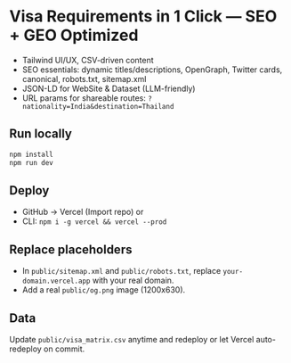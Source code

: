 # Visa Requirements in 1 Click — SEO + GEO Optimized

- Tailwind UI/UX, CSV-driven content
- SEO essentials: dynamic titles/descriptions, OpenGraph, Twitter cards, canonical, robots.txt, sitemap.xml
- JSON-LD for WebSite & Dataset (LLM-friendly)
- URL params for shareable routes: `?nationality=India&destination=Thailand`

## Run locally
```bash
npm install
npm run dev
```

## Deploy
- GitHub → Vercel (Import repo) or
- CLI: `npm i -g vercel && vercel --prod`

## Replace placeholders
- In `public/sitemap.xml` and `public/robots.txt`, replace `your-domain.vercel.app` with your real domain.
- Add a real `public/og.png` image (1200x630).

## Data
Update `public/visa_matrix.csv` anytime and redeploy or let Vercel auto-redeploy on commit.
